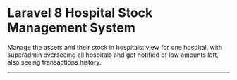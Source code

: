 # Laravel 8 Hospital Stock Management System

Manage the assets and their stock in hospitals: view for one hospital, with superadmin overseeing all hospitals and get notified of low amounts left, also seeing transactions history.

---
